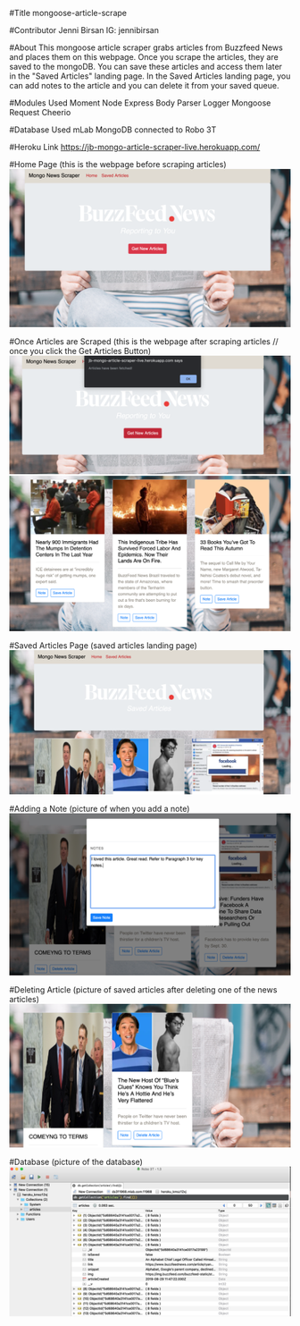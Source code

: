#Title
mongoose-article-scrape

#Contributor
Jenni Birsan
IG: jennibirsan

#About
This mongoose article scraper grabs articles from Buzzfeed News and places them on this webpage. Once you scrape the articles, they are saved to the mongoDB. You can save these articles and access them later in the "Saved Articles" landing page. In the Saved Articles landing page, you can add notes to the article and you can delete it from your saved queue. 

#Modules Used
Moment
Node Express
Body Parser
Logger
Mongoose
Request
Cheerio

#Database Used
mLab MongoDB connected to Robo 3T

#Heroku Link
https://jb-mongo-article-scraper-live.herokuapp.com/

#Home Page
(this is the webpage before scraping articles)
![picture](screenshots/home.png)

#Once Articles are Scraped
(this is the webpage after scraping articles // once you click the Get Articles Button)
![picture](screenshots/scraped.png)
![picture](screenshots/home-scraped.png)

#Saved Articles Page
(saved articles landing page)
![picture](screenshots/saved.png)

#Adding a Note
(picture of when you add a note)
![picture](screenshots/note.png)

#Deleting Article
(picture of saved articles after deleting one of the news articles)
![picture](screenshots/deleted.png)

#Database
(picture of the database)
![picture](screenshots/robo3t.png)
